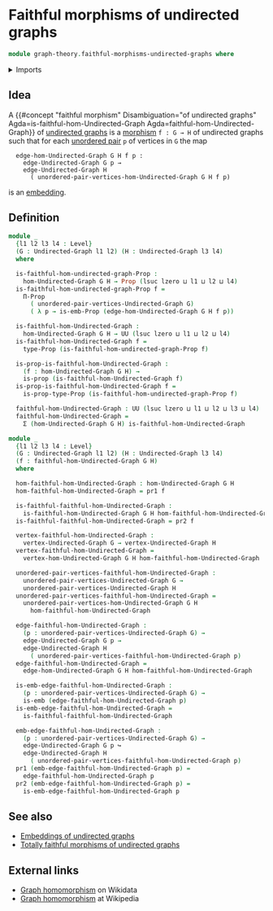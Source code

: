 # Faithful morphisms of undirected graphs

```agda
module graph-theory.faithful-morphisms-undirected-graphs where
```

<details><summary>Imports</summary>

```agda
open import foundation.dependent-pair-types
open import foundation.embeddings
open import foundation.propositions
open import foundation.universe-levels

open import graph-theory.morphisms-undirected-graphs
open import graph-theory.undirected-graphs
```

</details>

## Idea

A
{{#concept "faithful morphism" Disambiguation="of undirected graphs" Agda=is-faithful-hom-Undirected-Graph Agda=faithful-hom-Undirected-Graph}}
of [undirected graphs](graph-theory.undirected-graphs.md) is a
[morphism](graph-theory.morphisms-undirected-graphs.md) `f : G → H` of
undirected graphs such that for each
[unordered pair](foundation.unordered-pairs.md) `p` of vertices in `G` the map

```text
  edge-hom-Undirected-Graph G H f p :
    edge-Undirected-Graph G p →
    edge-Undirected-Graph H
      ( unordered-pair-vertices-hom-Undirected-Graph G H f p)
```

is an [embedding](foundation.embeddings.md).

## Definition

```agda
module _
  {l1 l2 l3 l4 : Level}
  (G : Undirected-Graph l1 l2) (H : Undirected-Graph l3 l4)
  where

  is-faithful-hom-undirected-graph-Prop :
    hom-Undirected-Graph G H → Prop (lsuc lzero ⊔ l1 ⊔ l2 ⊔ l4)
  is-faithful-hom-undirected-graph-Prop f =
    Π-Prop
      ( unordered-pair-vertices-Undirected-Graph G)
      ( λ p → is-emb-Prop (edge-hom-Undirected-Graph G H f p))

  is-faithful-hom-Undirected-Graph :
    hom-Undirected-Graph G H → UU (lsuc lzero ⊔ l1 ⊔ l2 ⊔ l4)
  is-faithful-hom-Undirected-Graph f =
    type-Prop (is-faithful-hom-undirected-graph-Prop f)

  is-prop-is-faithful-hom-Undirected-Graph :
    (f : hom-Undirected-Graph G H) →
    is-prop (is-faithful-hom-Undirected-Graph f)
  is-prop-is-faithful-hom-Undirected-Graph f =
    is-prop-type-Prop (is-faithful-hom-undirected-graph-Prop f)

  faithful-hom-Undirected-Graph : UU (lsuc lzero ⊔ l1 ⊔ l2 ⊔ l3 ⊔ l4)
  faithful-hom-Undirected-Graph =
    Σ (hom-Undirected-Graph G H) is-faithful-hom-Undirected-Graph

module _
  {l1 l2 l3 l4 : Level}
  (G : Undirected-Graph l1 l2) (H : Undirected-Graph l3 l4)
  (f : faithful-hom-Undirected-Graph G H)
  where

  hom-faithful-hom-Undirected-Graph : hom-Undirected-Graph G H
  hom-faithful-hom-Undirected-Graph = pr1 f

  is-faithful-faithful-hom-Undirected-Graph :
    is-faithful-hom-Undirected-Graph G H hom-faithful-hom-Undirected-Graph
  is-faithful-faithful-hom-Undirected-Graph = pr2 f

  vertex-faithful-hom-Undirected-Graph :
    vertex-Undirected-Graph G → vertex-Undirected-Graph H
  vertex-faithful-hom-Undirected-Graph =
    vertex-hom-Undirected-Graph G H hom-faithful-hom-Undirected-Graph

  unordered-pair-vertices-faithful-hom-Undirected-Graph :
    unordered-pair-vertices-Undirected-Graph G →
    unordered-pair-vertices-Undirected-Graph H
  unordered-pair-vertices-faithful-hom-Undirected-Graph =
    unordered-pair-vertices-hom-Undirected-Graph G H
      hom-faithful-hom-Undirected-Graph

  edge-faithful-hom-Undirected-Graph :
    (p : unordered-pair-vertices-Undirected-Graph G) →
    edge-Undirected-Graph G p →
    edge-Undirected-Graph H
      ( unordered-pair-vertices-faithful-hom-Undirected-Graph p)
  edge-faithful-hom-Undirected-Graph =
    edge-hom-Undirected-Graph G H hom-faithful-hom-Undirected-Graph

  is-emb-edge-faithful-hom-Undirected-Graph :
    (p : unordered-pair-vertices-Undirected-Graph G) →
    is-emb (edge-faithful-hom-Undirected-Graph p)
  is-emb-edge-faithful-hom-Undirected-Graph =
    is-faithful-faithful-hom-Undirected-Graph

  emb-edge-faithful-hom-Undirected-Graph :
    (p : unordered-pair-vertices-Undirected-Graph G) →
    edge-Undirected-Graph G p ↪
    edge-Undirected-Graph H
      ( unordered-pair-vertices-faithful-hom-Undirected-Graph p)
  pr1 (emb-edge-faithful-hom-Undirected-Graph p) =
    edge-faithful-hom-Undirected-Graph p
  pr2 (emb-edge-faithful-hom-Undirected-Graph p) =
    is-emb-edge-faithful-hom-Undirected-Graph p
```

## See also

- [Embeddings of undirected graphs](graph-theory.embeddings-undirected-graphs.md)
- [Totally faithful morphisms of undirected graphs](graph-theory.totally-faithful-morphisms-undirected-graphs.md)

## External links

- [Graph homomorphism](https://www.wikidata.org/entity/Q3385162) on Wikidata
- [Graph homomorphism](https://en.wikipedia.org/wiki/Graph_homomorphism) at
  Wikipedia
